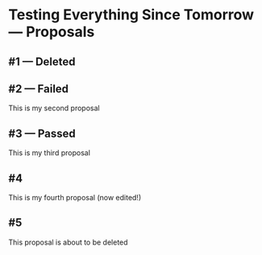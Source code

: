 # Testing Everything Since Tomorrow — Proposals

<a name='1'/> 

## #1 — Deleted

<a name='2'/> 

## #2 — Failed

This is my second proposal

<a name='3'/> 

## #3 — Passed

This is my third proposal

<a name='4'/> 

## #4

This is my fourth proposal (now edited!)

<a name='5'/> 

## #5

This proposal is about to be deleted

